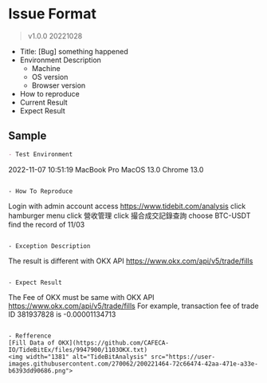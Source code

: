 # Issue Format
> v1.0.0 20221028
- Title: [Bug] something happened
- Environment Description
  - Machine
  - OS version
  - Browser version
- How to reproduce
- Current Result
- Expect Result

## Sample
```markdown
- Test Environment
```
2022-11-07 10:51:19
MacBook Pro
MacOS 13.0
Chrome 13.0
```

- How To Reproduce
```
Login with admin account
access https://www.tidebit.com/analysis
click hamburger menu
click 營收管理
click 撮合成交記錄查詢
choose BTC-USDT
find the record of 11/03 
```

- Exception Description
```
The result is different with OKX API https://www.okx.com/api/v5/trade/fills
```

- Expect Result
```
The Fee of OKX must be same with OKX API https://www.okx.com/api/v5/trade/fills
For example, transaction fee of trade ID 381937828 is -0.00001134713
```

- Refference
[Fill Data of OKX](https://github.com/CAFECA-IO/TideBitEx/files/9947900/1103OKX.txt)
<img width="1381" alt="TideBitAnalysis" src="https://user-images.githubusercontent.com/270062/200221464-72c66474-42aa-471e-a33e-b6393dd90686.png">



```
